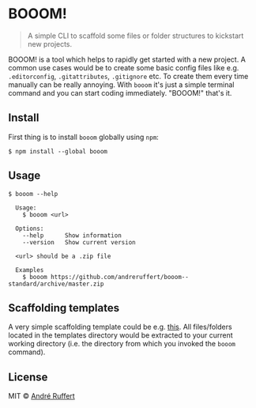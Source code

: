 # BOOOM!

> A simple CLI to scaffold some files or folder structures to kickstart new projects.

BOOOM! is a tool which helps to rapidly get started with a new project.
A common use cases would be to create some basic config files like e.g. `.editorconfig`, `.gitattributes`, `.gitignore` etc.
To create them every time manually can be really annoying. With `booom` it's just a simple terminal command and you can start coding immediately. "BOOOM!" that's it.

## Install

First thing is to install `booom` globally using `npm`:

```console
$ npm install --global booom
```

## Usage

```console
$ booom --help
  
  Usage:
    $ booom <url>

  Options:
    --help      Show information
    --version   Show current version

  <url> should be a .zip file
  
  Examples
    $ booom https://github.com/andreruffert/booom--standard/archive/master.zip
```

## Scaffolding templates

A very simple scaffolding template could be e.g. [this](https://github.com/andreruffert/booom--standard/).
All files/folders located in the templates directory would be extracted to your current working directory (i.e. the directory from which you invoked the `booom` command).

## License

MIT © [André Ruffert](http://andreruffert.com)
